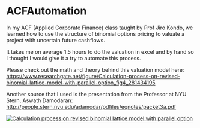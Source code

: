 # ACFAutomation
In my ACF (Applied Corporate Finance) class taught by Prof Jiro Kondo, we learned how to use the structure of binomial options pricing to valuate a project with uncertain future cashflows. 

It takes me on average 1.5 hours to do the valuation in excel and by hand so I thought I would give it a try to automate this process. 

Please check out the math and theory behind this valuation model here: https://www.researchgate.net/figure/Calculation-process-on-revised-binomial-lattice-model-with-parallel-option_fig4_281434195

Another source that I used is the presentation from the Professor at NYU Stern, Aswath Damodaran: http://people.stern.nyu.edu/adamodar/pdfiles/eqnotes/packet3a.pdf

<a href="https://www.researchgate.net/figure/Calculation-process-on-revised-binomial-lattice-model-with-parallel-option_fig4_281434195"><img src="https://www.researchgate.net/profile/Jaewook_Jeong3/publication/281434195/figure/fig4/AS:284444012367914@1444828145994/Calculation-process-on-revised-binomial-lattice-model-with-parallel-option.png" alt="Calculation process on revised binomial lattice model with parallel option"/></a>

